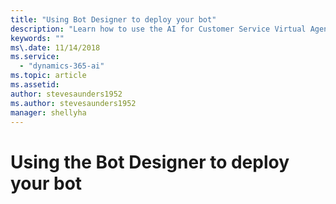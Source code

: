 ```yaml
---
title: "Using Bot Designer to deploy your bot"
description: "Learn how to use the AI for Customer Service Virtual Agent Bot Designer to deploy your bot."
keywords: ""
ms\.date: 11/14/2018
ms.service:
  - "dynamics-365-ai"
ms.topic: article
ms.assetid: 
author: stevesaunders1952
ms.author: stevesaunders1952
manager: shellyha
---
```


# Using the Bot Designer to deploy your bot